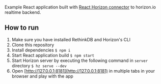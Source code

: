 Example React application built with [React Horizon connector](https://github.com/roman01la/react-horizon) to horizon.io realtime backend.

## How to run
1. Make sure you have installed RethinkDB and Horizon's CLI
2. Clone this repository
3. Install dependencies `$ npm i`
4. Start React application build `$ npm start`
5. Start Horizon server by executing the following command in `server` directory `$ hz serve --dev`
6. Open [http://127.0.0.1:8181](http://127.0.0.1:8181) in multiple tabs in your browser and play with the app

